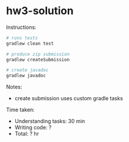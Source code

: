 # hw3-solution

Instructions:

```bash
# runs tests
gradlew clean test

# produce zip submission
gradlew createSubmission

# create javadoc
gradlew javadoc
```

Notes:

* create submission uses custom gradle tasks

Time taken:

* Understanding tasks: 30 min
* Writing code: ?
* Total: ? hr